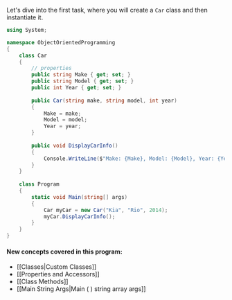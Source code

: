 Let's dive into the first task, where you will create a `Car` class and then instantiate it.
```csharp
using System;

namespace ObjectOrientedProgramming
{
    class Car
    {
        // properties
        public string Make { get; set; }
        public string Model { get; set; }
        public int Year { get; set; }
        
        public Car(string make, string model, int year)
        {
            Make = make;
            Model = model;
            Year = year;
        }
        
        public void DisplayCarInfo()
        {
            Console.WriteLine($"Make: {Make}, Model: {Model}, Year: {Year}");
        }
    }
    
    class Program
    {
        static void Main(string[] args)
        {
            Car myCar = new Car("Kia", "Rio", 2014);
            myCar.DisplayCarInfo();
        }
    }
}
```

#### New concepts covered in this program:
- [[Classes|Custom Classes]]
- [[Properties and Accessors]]
- [[Class Methods]]
- [[Main String Args|Main ( ) string array args]]